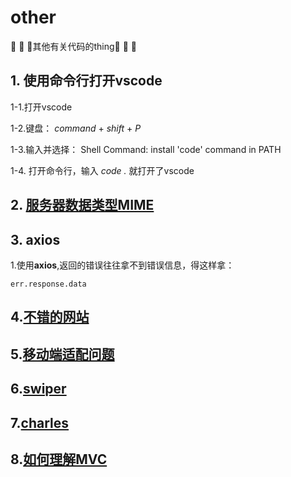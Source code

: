 # other
🌺 🌺 🌺其他有关代码的thing🌺 🌺 🌺

## 1. 使用命令行打开vscode
1-1.打开vscode

1-2.键盘： *command* + *shift* + *P*

1-3.输入并选择： Shell Command: install 'code' command in PATH

1-4. 打开命令行，输入 *code .* 就打开了vscode


## 2. [服务器数据类型MIME](server/aboutServer.md)
     

## 3. axios
1.使用**axios**,返回的错误往往拿不到错误信息，得这样拿：
```angular2html
err.response.data
```

## 4.[不错的网站](webSite/网站.md)

## 5.[移动端适配问题](MobileBugs/适配.md)

## 6.[swiper](swiper)

## 7.[charles](Charles/charles.md)

## 8.[如何理解MVC](server/MVC.md)

